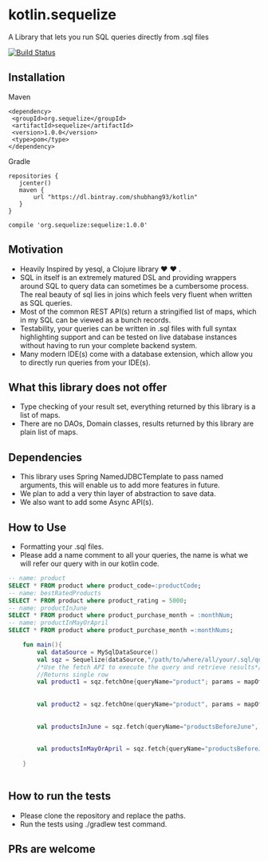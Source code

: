 # kotlin.sequelize 
A Library that lets you run SQL queries directly from .sql files

[![Build Status](https://travis-ci.com/shubhang93/kotlin.sequelize.svg?branch=master)](https://travis-ci.com/shubhang93/kotlin.sequelize)

## Installation
 Maven
 ```
 <dependency>
  <groupId>org.sequelize</groupId>
  <artifactId>sequelize</artifactId>
  <version>1.0.0</version>
  <type>pom</type>
</dependency>

 ```
 Gradle
 ```
 repositories {
    jcenter()
    maven {
        url "https://dl.bintray.com/shubhang93/kotlin"
    }
}
 
 compile 'org.sequelize:sequelize:1.0.0'
 
 ```
 


## Motivation
* Heavily Inspired by yesql, a Clojure library :heart: :heart: .
* SQL in itself is an extremely matured DSL and providing wrappers around SQL to query data can sometimes be a cumbersome process. The real beauty of sql lies in joins which feels very fluent when written as SQL queries.
* Most of the common REST API(s) return a stringified list of maps, which in my SQL can be viewed as a bunch records.
* Testability, your queries can be written in .sql files with full syntax highlighting support and can be tested on live database instances without having to run your complete backend system.
* Many modern IDE(s) come with a database extension, which allow you to directly run queries from your IDE(s).

## What this library does not offer
* Type checking of your result set, everything returned by this library is a list of maps.
* There are no DAOs, Domain classes, results returned by this library are plain list of maps.

## Dependencies
* This library uses Spring NamedJDBCTemplate to pass named arguments, this will enable us to add more features in future.
* We plan to add a very thin layer of abstraction to save data.
* We also want to add some Async API(s).



## How to Use
* Formatting your .sql files.
* Please add a name comment to all your queries, the name is what we will refer our query with in our kotlin code.
```sql
-- name: product
SELECT * FROM product where product_code=:productCode;
-- name: bestRatedProducts
SELECT * FROM product where product_rating = 5000;
-- name: productInJune
SELECT * FROM product where product_purchase_month = :monthNum;
-- name: productInMayOrApril
SELECT * FROM product where product_purchase_month =:monthNums;

```

```kotlin
    fun main(){
        val dataSource = MySqlDataSource()
        val sqz = Sequelize(dataSource,"/path/to/where/all/your/.sql/query/folder")
        /*Use the fetch API to execute the query and retrieve results*/
        //Returns single row
        val product1 = sqz.fetchOne{queryName="product"; params = mapOf("productCode" to "AXCN9008")}
    
    
        val product2 = sqz.fetchOne(queryName="product", params = mapOf("productCode" to "CNN90877"))
      
      
        val productsInJune = sqz.fetch(queryName="productsBeforeJune", params=mapOf("monthNum" to 6))
        
        
        val productsInMayOrApril = sqz.fetch{queryName="productsBeforeJune"; params=mapOf("monthNums" to listOf(4,5))}
     
    }
    
```
## How to run the tests
* Please clone the repository and replace the paths.
* Run the tests using ./gradlew test command.

## PRs are welcome






